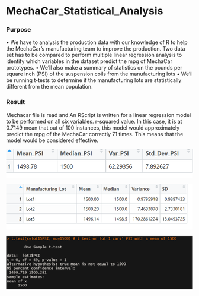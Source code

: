 # MechaCar_Statistical_Analysis

### Purpose
•	We have to analysis the production data with our knowledge of R to help the MechaCar’s manufacturing team to improve the production. Two data set has to be compared  to perform multiple linear regression analysis to identify which variables in the dataset predict the mpg of MechaCar prototypes.
•	We’ll also make a summary of statistics on the pounds per square inch (PSI) of the suspension coils from the manufacturing lots
•	We’ll be running t-tests to determine if the manufacturing lots are statistically different from the mean population.

### Result

Mechacar file is read and An RScript is written for a linear regression model to be performed on all six variables.
 r-squared value. In this case, it is at 0.7149 mean that out of 100 instances, this model would approximately predict the mpg of the MechaCar correctly 71 times. This means that the model would be considered effective.


![png_Mod15%20ch](https://github.com/Ruma-T/MechaCar_Statistical_Analysis/blob/main/Resources/Mod15%20ch.PNG)









![png_Mod15ch2](https://github.com/Ruma-T/MechaCar_Statistical_Analysis/blob/main/Resources/Mod15ch2.PNG)











![png_Mod15ch3](https://github.com/Ruma-T/MechaCar_Statistical_Analysis/blob/main/Resources/Mod15ch3.PNG)







